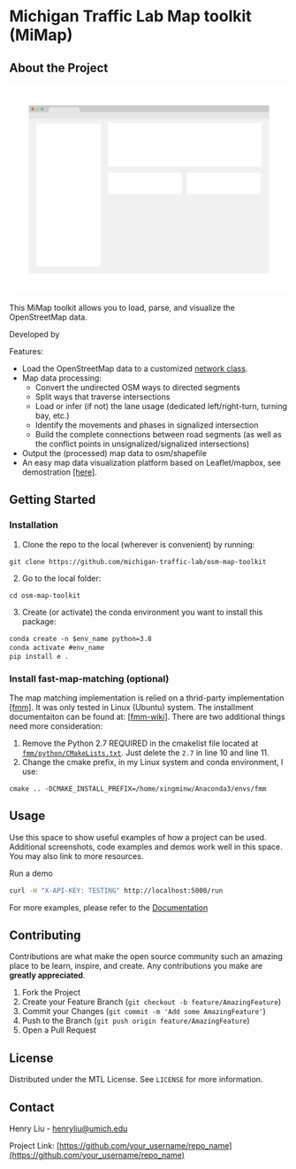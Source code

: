 # Michigan Traffic Lab Map toolkit (MiMap)

<!-- ABOUT THE PROJECT -->
## About the Project

[![Product Name Screen Shot][product-screenshot]](https://example.com)

This MiMap toolkit allows you to load, parse, and visualize the OpenStreetMap data.

Developed by   

Features:
- Load the OpenStreetMap data to a customized [network class](network-class-label).
- Map data processing:
    - Convert the undirected OSM ways to directed segments
    - Split ways that traverse intersections
    - Load or infer (if not) the lane usage (dedicated left/right-turn, turning bay, etc.)
    - Identify the movements and phases in signalized intersection
    - Build the complete connections between road segments (as well as the conflict points in unsignalized/signalized intersections)
- Output the (processed) map data to osm/shapefile
- An easy map data visualization platform based on Leaflet/mapbox, see demostration [[here]](https://xingminw.github.io/osm-map-toolkit/map.html).



<!-- GETTING STARTED -->
## Getting Started

### Installation

1. Clone the repo to the local (wherever is convenient) by running:
```
git clone https://github.com/michigan-traffic-lab/osm-map-toolkit
```
2. Go to the local folder:
```
cd osm-map-toolkit
```
3. Create (or activate) the conda environment you want to install this package:
```
conda create -n $env_name python=3.8
conda activate #env_name
pip install e .
```

### Install fast-map-matching (optional)

The map matching implementation is relied on a thrid-party implementation [[fmm]](https://github.com/cyang-kth/fmm). It was only tested in Linux (Ubuntu) system. The installment documentaiton can be found at: [[fmm-wiki]](https://fmm-wiki.github.io/). There are two additional things need more consideration: 

1. Remove the Python 2.7 REQUIRED in the cmakelist file located at [```fmm/python/CMakeLists.txt```](https://github.com/cyang-kth/fmm/blob/master/python/CMakeLists.txt). Just delete the ```2.7``` in line 10 and line 11.
2. Change the cmake prefix, in my Linux system and conda environment, I use:
```
cmake .. -DCMAKE_INSTALL_PREFIX=/home/xingminw/Anaconda3/envs/fmm
```


<!-- USAGE EXAMPLES -->
## Usage

Use this space to show useful examples of how a project can be used. Additional screenshots, code examples and demos work well in this space. You may also link to more resources.

Run a demo
   ```sh
   curl -H "X-API-KEY: TESTING" http://localhost:5000/run
   ```

For more examples, please refer to the [Documentation](https://www.atlassian.com/software/confluence)




<!-- CONTRIBUTING -->
## Contributing

Contributions are what make the open source community such an amazing place to be learn, inspire, and create. Any contributions you make are **greatly appreciated**.

1. Fork the Project
2. Create your Feature Branch (`git checkout -b feature/AmazingFeature`)
3. Commit your Changes (`git commit -m 'Add some AmazingFeature'`)
4. Push to the Branch (`git push origin feature/AmazingFeature`)
5. Open a Pull Request



<!-- LICENSE -->
## License

Distributed under the MTL License. See `LICENSE` for more information.



<!-- CONTACT -->
## Contact

Henry Liu - henryliu@umich.edu

Project Link: [https://github.com/your_username/repo_name](https://github.com/your_username/repo_name)



<!-- MARKDOWN LINKS & IMAGES -->

[product-screenshot]: images/screenshot.png
